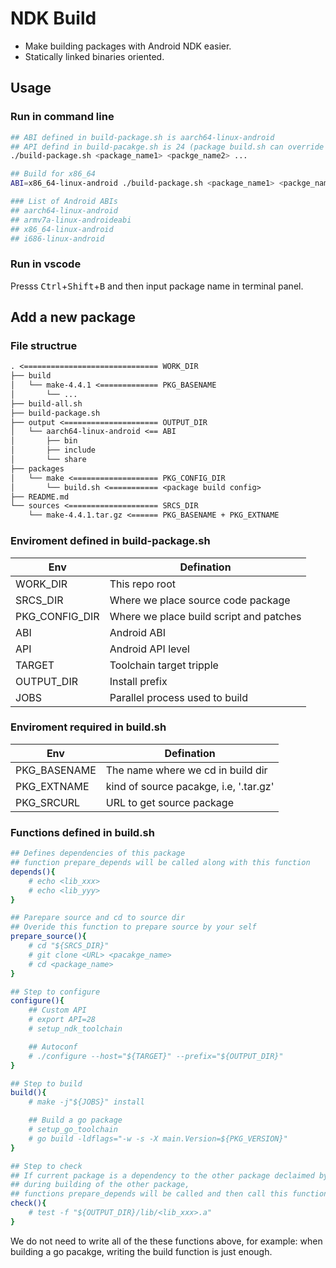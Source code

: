 # NDK Build

- Make building packages with Android NDK easier.
- Statically linked binaries oriented.

## Usage

### Run in command line

```sh
## ABI defined in build-package.sh is aarch64-linux-android
## API defind in build-pacakge.sh is 24 (package build.sh can override this)
./build-package.sh <package_name1> <packge_name2> ...

## Build for x86_64
ABI=x86_64-linux-android ./build-package.sh <package_name1> <packge_name2> ...

### List of Android ABIs
## aarch64-linux-android
## armv7a-linux-androideabi
## x86_64-linux-android
## i686-linux-android
```

### Run in vscode

Presss <kbd>Ctrl</kbd>+<kbd>Shift</kbd>+<kbd>B</kbd> and then input package name in terminal panel.

## Add a new package

### File structrue

```txt
. <============================== WORK_DIR
├── build
│   └── make-4.4.1 <============= PKG_BASENAME
│       └── ...
├── build-all.sh
├── build-package.sh
├── output <===================== OUTPUT_DIR
│   └── aarch64-linux-android <== ABI
│       ├── bin
│       ├── include
│       └── share
├── packages
│   └── make <=================== PKG_CONFIG_DIR
│       └── build.sh <=========== <package build config>
├── README.md
└── sources <==================== SRCS_DIR
    └── make-4.4.1.tar.gz <====== PKG_BASENAME + PKG_EXTNAME
```

### Enviroment defined in build-package.sh

| Env            | Defination                              |
| -------------- | --------------------------------------- |
| WORK_DIR       | This repo root                          |
| SRCS_DIR       | Where we place source code package      |
| PKG_CONFIG_DIR | Where we place build script and patches |
| ABI            | Android ABI                             |
| API            | Android API level                       |
| TARGET         | Toolchain target tripple                |
| OUTPUT_DIR     | Install prefix                          |
| JOBS           | Parallel process used to build          |

### Enviroment required in build.sh

| Env          | Defination                             |
| ------------ | -------------------------------------- |
| PKG_BASENAME | The name where we cd in build dir      |
| PKG_EXTNAME  | kind of source pacakge, i.e, '.tar.gz' |
| PKG_SRCURL   | URL to get source package              |

### Functions defined in build.sh

```sh
## Defines dependencies of this package
## function prepare_depends will be called along with this function
depends(){
    # echo <lib_xxx>
    # echo <lib_yyy>
}
```

```sh
## Parepare source and cd to source dir
## Overide this function to prepare source by your self
prepare_source(){
    # cd "${SRCS_DIR}"
    # git clone <URL> <pacakge_name>
    # cd <package_name>
}
```

```sh
## Step to configure
configure(){
    ## Custom API
    # export API=28
    # setup_ndk_toolchain

    ## Autoconf
    # ./configure --host="${TARGET}" --prefix="${OUTPUT_DIR}"
}
```

```sh
## Step to build
build(){
    # make -j"${JOBS}" install

    ## Build a go package
    # setup_go_toolchain
    # go build -ldflags="-w -s -X main.Version=${PKG_VERSION}"
}
```

```sh
## Step to check
## If current package is a dependency to the other package declaimed by function 'depends',
## during building of the other package,
## functions prepare_depends will be called and then call this function to check if it is built.
check(){
    # test -f "${OUTPUT_DIR}/lib/<lib_xxx>.a"
}
```

We do not need to write all of the these functions above, for example: when building a go pacakge, writing the build function is just enough.
